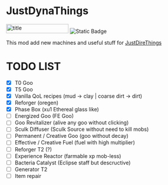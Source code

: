 # JustDynaThings
<p><img src="https://cf.way2muchnoise.eu/versions/1189855.svg" alt="title" width="169" height="25" /> <img src="https://img.shields.io/badge/NeoForge-lime?style=plastic&amp;link=https%3A%2F%2Fneoforged.net%2F" alt="Static Badge" /></p>

This mod add new machines and useful stuff for [JustDireThings](https://legacy.curseforge.com/minecraft/mc-mods/just-dire-things)


# TODO LIST
- [x] T0 Goo
- [x] T5 Goo
- [x] Vanilla QoL recipes (mud -> clay | coarse dirt -> dirt)
- [x] Reforger (oregen)
- [x] Phase Box (xu1 Ethereal glass like)
- [ ] Energized Goo (FE Goo)
- [ ] Goo Revitalizer (alive any goo without clicking)
- [ ] Sculk Diffuser (Sculk Source without need to kill mobs)
- [ ] Permanent / Creative Goo (goo without decay)
- [ ] Effective / Creative Fuel (fuel with high multiplier)
- [ ] Reforger T2 (?)
- [ ] Experience Reactor (farmable xp mob-less)
- [ ] Bacteria Catalyst (Eclipse staff but descructive)
- [ ] Generator T2
- [ ] Item repair